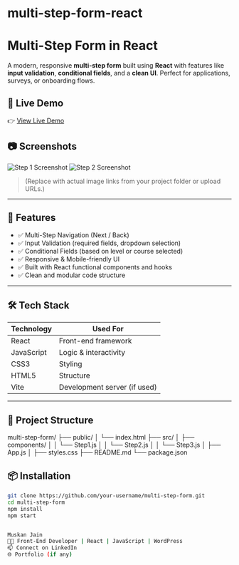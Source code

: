 # multi-step-form-react

# Multi-Step Form in React

A modern, responsive **multi-step form** built using **React** with features like **input validation**, **conditional fields**, and a **clean UI**. Perfect for applications, surveys, or onboarding flows.

## 🚀 Live Demo

👉 [View Live Demo](https://your-deployed-link-here.com)

## 📷 Screenshots

![Step 1 Screenshot](./screenshots/step1.png)
![Step 2 Screenshot](./screenshots/step2.png)

> (Replace with actual image links from your project folder or upload URLs.)

---

## 🧠 Features

- ✅ Multi-Step Navigation (Next / Back)
- ✅ Input Validation (required fields, dropdown selection)
- ✅ Conditional Fields (based on level or course selected)
- ✅ Responsive & Mobile-friendly UI
- ✅ Built with React functional components and hooks
- ✅ Clean and modular code structure

---

## 🛠 Tech Stack

| Technology | Used For |
|------------|-----------|
| React      | Front-end framework |
| JavaScript | Logic & interactivity |
| CSS3       | Styling |
| HTML5      | Structure |
| Vite       | Development server (if used) |

---

## 📁 Project Structure

multi-step-form/
├── public/
│ └── index.html
├── src/
│ ├── components/
│ │ └── Step1.js
│ │ └── Step2.js
│ │ └── Step3.js
│ ├── App.js
│ ├── styles.css
├── README.md
└── package.json

## 📦 Installation

```bash
git clone https://github.com/your-username/multi-step-form.git
cd multi-step-form
npm install
npm start


Muskan Jain
👩‍💻 Front-End Developer | React | JavaScript | WordPress
📫 Connect on LinkedIn
🌐 Portfolio (if any)
